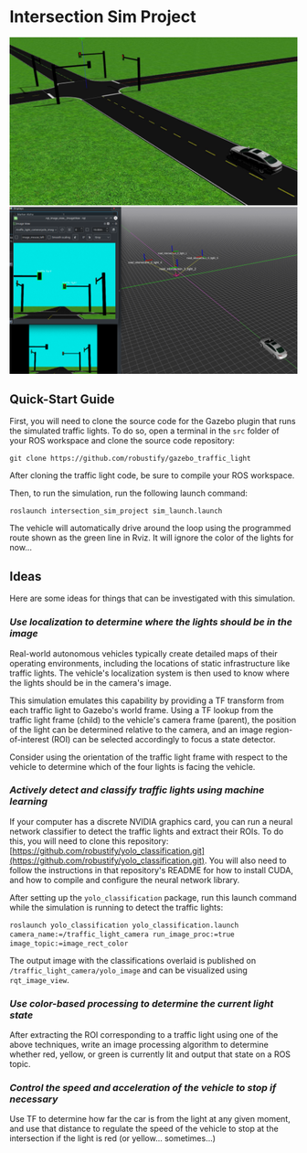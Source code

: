 # Intersection Sim Project
![Gazebo Intersection](../img/intersection_sim_gazebo.png)
![Simulated Cameras](../img/intersection_sim.png)

## Quick-Start Guide
First, you will need to clone the source code for the Gazebo plugin that runs the simulated traffic lights. To do so, open a terminal in the `src` folder of your ROS workspace and clone the source code repository:
```
git clone https://github.com/robustify/gazebo_traffic_light
```
After cloning the traffic light code, be sure to compile your ROS workspace.

Then, to run the simulation, run the following launch command:
```
roslaunch intersection_sim_project sim_launch.launch
```
The vehicle will automatically drive around the loop using the programmed route shown as the green line in Rviz. It will ignore the color of the lights for now...

## Ideas

Here are some ideas for things that can be investigated with this simulation.

### *Use localization to determine where the lights should be in the image*

Real-world autonomous vehicles typically create detailed maps of their operating environments, including the locations of static infrastructure like traffic lights. The vehicle's localization system is then used to know where the lights should be in the camera's image.

This simulation emulates this capability by providing a TF transform from each traffic light to Gazebo's world frame. Using a TF lookup from the traffic light frame (child) to the vehicle's camera frame (parent), the position of the light can be determined relative to the camera, and an image region-of-interest (ROI) can be selected accordingly to focus a state detector.

Consider using the orientation of the traffic light frame with respect to the vehicle to determine which of the four lights is facing the vehicle.

### *Actively detect and classify traffic lights using machine learning*

If your computer has a discrete NVIDIA graphics card, you can run a neural network classifier to detect the traffic lights and extract their ROIs. To do this, you will need to clone this repository: [https://github.com/robustify/yolo_classification.git](https://github.com/robustify/yolo_classification.git). You will also need to follow the instructions in that repository's README for how to install CUDA, and how to compile and configure the neural network library.

After setting up the `yolo_classification` package, run this launch command while the simulation is running to detect the traffic lights:

```
roslaunch yolo_classification yolo_classification.launch camera_name:=/traffic_light_camera run_image_proc:=true image_topic:=image_rect_color
```

The output image with the classifications overlaid is published on `/traffic_light_camera/yolo_image` and can be visualized using `rqt_image_view`.

### *Use color-based processing to determine the current light state*

After extracting the ROI corresponding to a traffic light using one of the above techniques, write an image processing algorithm to determine whether red, yellow, or green is currently lit and output that state on a ROS topic.

### *Control the speed and acceleration of the vehicle to stop if necessary*

Use TF to determine how far the car is from the light at any given moment, and use that distance to regulate the speed of the vehicle to stop at the intersection if the light is red (or yellow... sometimes...)
